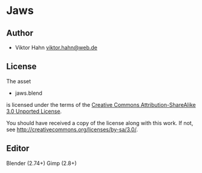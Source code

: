 Jaws
====

Author
------

* Viktor Hahn <viktor.hahn@web.de>

License
-------

The asset

* jaws.blend

is licensed under the terms of the
[Creative Commons Attribution-ShareAlike 3.0 Unported License](../../../COPYING).

You should have received a copy of the license along with this
work.  If not, see <http://creativecommons.org/licenses/by-sa/3.0/>.

Editor
------

Blender (2.74+)
Gimp (2.8+)
